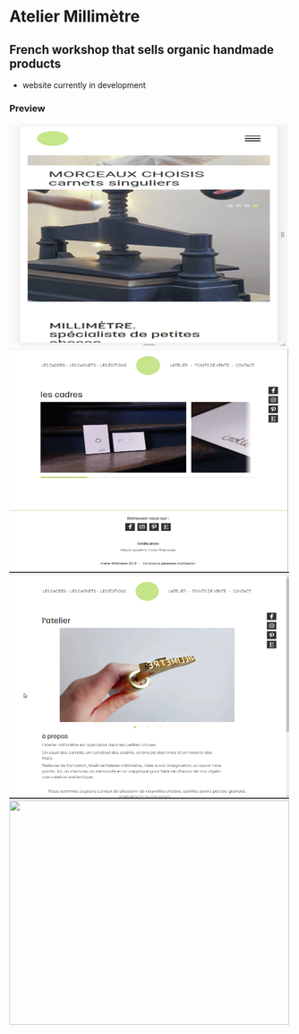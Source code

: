# Atelier Millimètre

## French workshop that sells organic handmade products

* website currently in development

### Preview

<img src="https://github.com/grmnlrt/atelier-millimetre/blob/master/gifs/homepage.gif" width="500" height="400"/>

<img src="https://github.com/grmnlrt/atelier-millimetre/blob/master/gifs/carousel-cadres.gif" width="500" height="400"/>

<img src="https://github.com/grmnlrt/atelier-millimetre/blob/master/gifs/atelier.gif" width="500" height="400"/>

<img src="https://github.com/grmnlrt/atelier-millimetre/blob/master/gifs/points-de-vente.gif" width="500" height="400"/>
